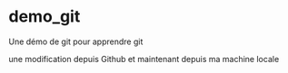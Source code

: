 ﻿# demo_git
Une démo de git pour apprendre git

une modification depuis Github
et maintenant depuis ma machine locale
